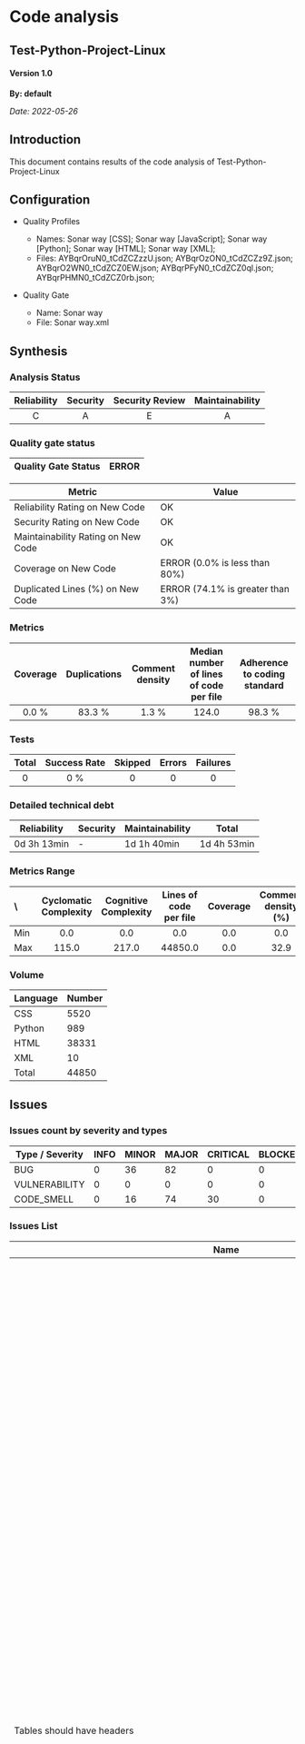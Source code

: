 # Code analysis
## Test-Python-Project-Linux 
#### Version 1.0 

**By: default**

*Date: 2022-05-26*

## Introduction
This document contains results of the code analysis of Test-Python-Project-Linux



## Configuration

- Quality Profiles
    - Names: Sonar way [CSS]; Sonar way [JavaScript]; Sonar way [Python]; Sonar way [HTML]; Sonar way [XML]; 
    - Files: AYBqrOruN0_tCdZCZzzU.json; AYBqrOzON0_tCdZCZz9Z.json; AYBqrO2WN0_tCdZCZ0EW.json; AYBqrPFyN0_tCdZCZ0ql.json; AYBqrPHMN0_tCdZCZ0rb.json; 


 - Quality Gate
    - Name: Sonar way
    - File: Sonar way.xml

## Synthesis

### Analysis Status

Reliability | Security | Security Review | Maintainability |
:---:|:---:|:---:|:---:
C | A | E | A |

### Quality gate status

| Quality Gate Status | ERROR |
|-|-|

Metric|Value
---|---
Reliability Rating on New Code|OK
Security Rating on New Code|OK
Maintainability Rating on New Code|OK
Coverage on New Code|ERROR (0.0% is less than 80%)
Duplicated Lines (%) on New Code|ERROR (74.1% is greater than 3%)


### Metrics

Coverage | Duplications | Comment density | Median number of lines of code per file | Adherence to coding standard |
:---:|:---:|:---:|:---:|:---:
0.0 % | 83.3 % | 1.3 % | 124.0 | 98.3 %

### Tests

Total | Success Rate | Skipped | Errors | Failures |
:---:|:---:|:---:|:---:|:---:
0 | 0 % | 0 | 0 | 0

### Detailed technical debt

Reliability|Security|Maintainability|Total
---|---|---|---
0d 3h 13min|-|1d 1h 40min|1d 4h 53min


### Metrics Range

\ | Cyclomatic Complexity | Cognitive Complexity | Lines of code per file | Coverage | Comment density (%) | Duplication (%)
:---|:---:|:---:|:---:|:---:|:---:|:---:
Min | 0.0 | 0.0 | 0.0 | 0.0 | 0.0 | 0.0
Max | 115.0 | 217.0 | 44850.0 | 0.0 | 32.9 | 100.0

### Volume

Language|Number
---|---
CSS|5520
Python|989
HTML|38331
XML|10
Total|44850


## Issues

### Issues count by severity and types

Type / Severity|INFO|MINOR|MAJOR|CRITICAL|BLOCKER
---|---|---|---|---|---
BUG|0|36|82|0|0
VULNERABILITY|0|0|0|0|0
CODE_SMELL|0|16|74|30|0


### Issues List

Name|Description|Type|Severity|Number
---|---|---|---|---
Tables should have headers|Assistive technologies, such as screen readers, use &lt;th&gt; headers to provide some context when users navigates a table. Without <br /> it the user gets rapidly lost in the flow of data. <br /> Headers should be properly associated with the corresponding &lt;td&gt;&nbsp;cells by using either a scope attribute or <br /> headers and id attributes. See&nbsp;W3C WAI&nbsp;Web Accessibility <br /> Tutorials&nbsp;for more information. <br /> This rule raises an issue whenever a &lt;table&gt; does not contain any&nbsp;&lt;th&gt;&nbsp;elements. <br /> Noncompliant Code Example <br />  <br /> &lt;table&gt; &lt;!-- Noncompliant --&gt; <br />   &lt;tr&gt; <br />     &lt;td&gt;Name&lt;/td&gt; <br />     &lt;td&gt;Age&lt;/td&gt; <br />   &lt;/tr&gt; <br />   &lt;tr&gt; <br />     &lt;td&gt;John Doe&lt;/td&gt; <br />     &lt;td&gt;24&lt;/td&gt; <br />   &lt;/tr&gt; <br />   &lt;tr&gt; <br />     &lt;td&gt;Alice Doe&lt;/td&gt; <br />     &lt;td&gt;54&lt;/td&gt; <br />   &lt;/tr&gt; <br /> &lt;/table&gt; <br />  <br /> Compliant Solution <br />  <br /> &lt;table&gt; <br />   &lt;tr&gt; <br />     &lt;th scope="col"&gt;Name&lt;/th&gt; <br />     &lt;th scope="col"&gt;Age&lt;/th&gt; <br />   &lt;/tr&gt; <br />   &lt;tr&gt; <br />     &lt;td&gt;John Doe&lt;/td&gt; <br />     &lt;td&gt;24&lt;/td&gt; <br />   &lt;/tr&gt; <br />   &lt;tr&gt; <br />     &lt;td&gt;Alice Doe&lt;/td&gt; <br />     &lt;td&gt;54&lt;/td&gt; <br />   &lt;/tr&gt; <br /> &lt;/table&gt; <br />  <br /> Exceptions <br /> No issue will be raised on &lt;table&gt; used for layout purpose, i.e. when it contains a role attribute set to <br /> "presentation" or "none". Note that using &lt;table&gt; for layout <br /> purpose is a bad practice. <br /> No issue will be raised on &lt;table&gt; containing an aria-hidden attribute set to "true". <br /> See <br />  <br />    WCAG2, 1.3.1&nbsp;-&nbsp;Info <br />   and Relationships  <br />    WCAG2,&nbsp;H51 - Using table markup to present tabular information  <br /> |BUG|MAJOR|3
"<th>" tags should have "id" or "scope" attributes|Associating &lt;table&gt; headers, i.e. &lt;th&gt; elements, with their &lt;td&gt; cells enables screen <br /> readers to announce the header prior to the data. This considerably increases the accessibility of tables to visually impaired users. <br /> There are two ways of doing it: <br />  <br />    Adding a scope attribute to &lt;th&gt; headers.  <br />    Adding an id attribute to &lt;th&gt; headers and a headers attribute to every &lt;td&gt; <br />   element.  <br />  <br /> It is recommended to add scope attributes to &lt;th&gt; headers whenever possible. Use &lt;th id="..."&gt; <br /> and &lt;td headers="..."&gt; only when &lt;th scope="..."&gt; is not capable of associating cells to their headers. This <br /> happens for very complex tables which have headers splitting the data in multiple subtables. See&nbsp;W3C WAI&nbsp;Web Accessibility Tutorials&nbsp;for more information. <br /> Note that complex tables can often be split into multiple smaller tables, which improves the user experience. <br /> This rule raises an issue when a &lt;th&gt; element has neither id nor scope attributes set. <br /> Noncompliant Code Example <br />  <br /> &lt;table border="1"&gt; <br />   &lt;caption&gt;Contact Information&lt;/caption&gt; <br />   &lt;tr&gt; <br />     &lt;td&gt;&lt;/td&gt; <br />     &lt;th&gt;Name&lt;/th&gt;                                          &lt;!-- Non-Compliant --&gt; <br />     &lt;th&gt;Phone#&lt;/th&gt;                                        &lt;!-- Non-Compliant --&gt; <br />     &lt;th&gt;City&lt;/th&gt;                                          &lt;!-- Non-Compliant --&gt; <br />   &lt;/tr&gt; <br />   &lt;tr&gt; <br />     &lt;td&gt;1.&lt;/td&gt; <br />     &lt;th&gt;Joel Garner&lt;/th&gt;                                   &lt;!-- Non-Compliant --&gt; <br />     &lt;td&gt;412-212-5421&lt;/td&gt; <br />     &lt;td&gt;Pittsburgh&lt;/td&gt; <br />   &lt;/tr&gt; <br />   &lt;tr&gt; <br />     &lt;td&gt;2.&lt;/td&gt; <br />     &lt;th&gt;Clive Lloyd&lt;/th&gt;                                   &lt;!-- Non-Compliant --&gt; <br />     &lt;td&gt;410-306-1420&lt;/td&gt; <br />     &lt;td&gt;Baltimore&lt;/td&gt; <br />   &lt;/tr&gt; <br /> &lt;/table&gt; <br />  <br /> Compliant Solution <br />  <br /> &lt;table border="1"&gt; <br />   &lt;caption&gt;Contact Information&lt;/caption&gt; <br />   &lt;tr&gt; <br />     &lt;td&gt;&lt;/td&gt; <br />     &lt;th scope="col"&gt;Name&lt;/th&gt;                              &lt;!-- Compliant --&gt; <br />     &lt;th scope="col"&gt;Phone#&lt;/th&gt;                            &lt;!-- Compliant --&gt; <br />     &lt;th scope="col"&gt;City&lt;/th&gt;                              &lt;!-- Compliant --&gt; <br />   &lt;/tr&gt; <br />   &lt;tr&gt; <br />     &lt;td&gt;1.&lt;/td&gt; <br />     &lt;th scope="row"&gt;Joel Garner&lt;/th&gt;                       &lt;!-- Compliant --&gt; <br />     &lt;td&gt;412-212-5421&lt;/td&gt; <br />     &lt;td&gt;Pittsburgh&lt;/td&gt; <br />   &lt;/tr&gt; <br />   &lt;tr&gt; <br />     &lt;td&gt;2.&lt;/td&gt; <br />     &lt;th scope="row"&gt;Clive Lloyd&lt;/th&gt;                       &lt;!-- Compliant --&gt; <br />     &lt;td&gt;410-306-1420&lt;/td&gt; <br />     &lt;td&gt;Baltimore&lt;/td&gt; <br />   &lt;/tr&gt; <br /> &lt;/table&gt; <br />  <br /> or: <br />  <br /> &lt;table border="1"&gt; <br />   &lt;caption&gt;Contact Information&lt;/caption&gt; <br />   &lt;tr&gt; <br />     &lt;td&gt;&lt;/td&gt; <br />     &lt;th id="name"&gt;Name&lt;/th&gt;                                &lt;!-- Compliant --&gt; <br />     &lt;th id="phone"&gt;Phone#&lt;/th&gt;                             &lt;!-- Compliant --&gt; <br />     &lt;th id="city"&gt;City&lt;/th&gt;                                &lt;!-- Compliant --&gt; <br />   &lt;/tr&gt; <br />   &lt;tr&gt; <br />     &lt;td&gt;1.&lt;/td&gt; <br />     &lt;th id="person1" headers="name"&gt;Joel Garner&lt;/th&gt;       &lt;!-- Compliant --&gt; <br />     &lt;td headers="phone person1"&gt;412-212-5421&lt;/td&gt; <br />     &lt;td headers="city person1"&gt;Pittsburgh&lt;/td&gt; <br />   &lt;/tr&gt; <br />   &lt;tr&gt; <br />     &lt;td&gt;2.&lt;/td&gt; <br />     &lt;th id="person2" headers="name"&gt;Clive Lloyd&lt;/th&gt;       &lt;!-- Compliant --&gt; <br />     &lt;td headers="phone person2"&gt;410-306-1420&lt;/td&gt; <br />     &lt;td headers="city person2"&gt;Baltimore&lt;/td&gt; <br />   &lt;/tr&gt; <br /> &lt;/table&gt; <br />  <br /> See <br />  <br />    WCAG2, 1.3.1&nbsp;-&nbsp;Info <br />   and Relationships  <br />    WCAG2, H43 - Using id and headers attributes to associate data cells with header <br />   cells in data tables  <br /> |BUG|MAJOR|77
Elements deprecated in HTML5 should not be used|With the advent of HTML5, many old elements were deprecated. To ensure the best user experience, deprecated elements should not be used. This rule <br /> checks for the following deprecated elements: <br />  <br />    <br />      <br />       Element <br />       Remediation Action <br />      <br />      <br />       basefont, big, blink, center, font, marquee, <br />       multicol, nobr, spacer, tt <br />       use CSS <br />      <br />      <br />       acronym <br />       use abbr <br />      <br />      <br />       applet <br />       use embed or object <br />      <br />      <br />       bgsound <br />       use audio <br />      <br />      <br />       frame, frameset, noframes <br />       restructure the page to remove frames <br />      <br />      <br />       isindex <br />       use form controls <br />      <br />      <br />       dir <br />       use ul <br />      <br />      <br />       hgroup <br />       use header or div <br />      <br />      <br />       listing <br />       use pre and code <br />      <br />      <br />       nextid <br />       use GUIDS <br />      <br />      <br />       noembed <br />       use object instead of embed when fallback is necessary <br />      <br />      <br />       plaintext <br />       use the "text/plain" MIME type <br />      <br />      <br />       strike <br />       use del or s <br />      <br />      <br />       xmp <br />       use pre or code, and escape "&lt;" and "&amp;" characters <br />      <br />    <br />  <br /> See <br />  <br />    W3C, Obsolete Features  <br />    WHATWG, Obsolete Features  <br /> |BUG|MAJOR|2
"<strong>" and "<em>" tags should be used|The &lt;strong&gt;/&lt;b&gt; and &lt;em&gt;/&lt;i&gt; tags have exactly the same effect in most <br /> web browsers, but there is a fundamental difference between them: &lt;strong&gt; and &lt;em&gt; have a semantic meaning <br /> whereas &lt;b&gt; and &lt;i&gt; only convey styling information like CSS.  <br /> While &lt;b&gt; can have simply no effect on a some devices with limited display or when a screen reader software is used by a blind <br /> person, &lt;strong&gt; will: <br />  <br />    Display the text bold in normal browsers  <br />    Speak with lower tone when using a screen reader such as Jaws  <br />  <br /> Consequently: <br />  <br />    in order to convey semantics, the &lt;b&gt; and &lt;i&gt; tags shall never be used,  <br />    in order to convey styling information, the &lt;b&gt; and &lt;i&gt; should be avoided and CSS should be used instead. <br />    <br />  <br /> Noncompliant Code Example <br />  <br /> &lt;i&gt;car&lt;/i&gt;             &lt;!-- Noncompliant --&gt; <br /> &lt;b&gt;train&lt;/b&gt;         &lt;!-- Noncompliant --&gt; <br />  <br /> Compliant Solution <br />  <br /> &lt;em&gt;car&lt;/em&gt; <br /> &lt;strong&gt;train&lt;/strong&gt; <br />  <br /> Exceptions <br /> This rule is relaxed in case of icon <br /> fonts usage. <br />  <br /> &lt;i class="..." aria-hidden="true" /&gt;    &lt;!-- Compliant icon fonts usage --&gt; <br /> |BUG|MINOR|9
"<fieldset>" tags should contain a "<legend>"|For users of assistive technology such as screen readers, it may be challenging to know what is expected in each form's input. The input's label <br /> alone might not be sufficient: 'street' could be part of a billing or a shipping address for instance. <br /> Fieldset legends are read out loud by screen readers before the label each time the focus is set on an input. For example, a legend 'Billing <br /> address' with a label 'Street' will read 'Billing address street'. Legends should be short, and 'Your' should not be repeated in both the legend and <br /> the label, as it would result in 'Your address Your City' being read. <br /> Noncompliant Code Example <br />  <br /> &lt;fieldset&gt;                                 &lt;!-- Noncompliant --&gt; <br />   Street: &lt;input type="text"&gt;&lt;br /&gt; <br />   Town: &lt;input type="text"&gt;&lt;br /&gt; <br />   Country: &lt;input type="text"&gt;&lt;br /&gt; <br /> &lt;/fieldset&gt; <br />  <br /> Compliant Solution <br />  <br /> &lt;fieldset&gt; <br />   &lt;legend&gt;Billing address&lt;/legend&gt; <br />   Street: &lt;input type="text"&gt;&lt;br /&gt; <br />   Town: &lt;input type="text"&gt;&lt;br /&gt; <br />   Country: &lt;input type="text"&gt;&lt;br /&gt; <br /> &lt;/fieldset&gt; <br /> |BUG|MINOR|3
Image, area and button with image tags should have an "alt" attribute|The alt attribute provides a textual alternative to an image. <br /> It is used whenever the actual image cannot be rendered. <br /> Common reasons for that include: <br />  <br />    The image can no longer be found  <br />    Visually impaired users using a screen reader software  <br />    Images loading is disabled, to reduce data consumption on mobile phones  <br />  <br /> It is also very important to not set an alt attribute to a non-informative value. For example &lt;img ... alt="logo"&gt; <br /> is useless as it doesn't give any information to the user. In this case, as for any other decorative image, it is better to use a CSS background image <br /> instead of an &lt;img&gt; tag. If using CSS background-image is not possible, an empty alt="" is tolerated. See Exceptions <br /> bellow. <br /> This rule raises an issue when <br />  <br />    an &lt;input type="image"&gt; tag or an &lt;area&gt; tag have no alt attribute or their <br />   alt&nbsp;attribute has an empty string value.  <br />    an &lt;img&gt; tag has no alt attribute.  <br />  <br /> Noncompliant Code Example <br />  <br /> &lt;img src="foo.png" /&gt; &lt;!-- Noncompliant --&gt; <br /> &lt;input type="image" src="bar.png" /&gt; &lt;!-- Noncompliant --&gt; <br /> &lt;input type="image" src="bar.png" alt="" /&gt; &lt;!-- Noncompliant --&gt; <br />  <br /> &lt;img src="house.gif" usemap="#map1" <br />     alt="rooms of the house." /&gt; <br /> &lt;map id="map1" name="map1"&gt; <br />   &lt;area shape="rect" coords="0,0,42,42" <br />     href="bedroom.html"/&gt; &lt;!-- Noncompliant --&gt; <br />   &lt;area shape="rect" coords="0,0,21,21" <br />     href="lounge.html" alt=""/&gt; &lt;!-- Noncompliant --&gt; <br /> &lt;/map&gt; <br />  <br /> Compliant Solution <br />  <br /> &lt;img src="foo.png" alt="Some textual description of foo.png" /&gt; <br /> &lt;input type="image" src="bar.png" alt="Textual description of bar.png" /&gt; <br />  <br /> &lt;img src="house.gif" usemap="#map1" <br />     alt="rooms of the house." /&gt; <br /> &lt;map id="map1" name="map1"&gt; <br />   &lt;area shape="rect" coords="0,0,42,42" <br />     href="bedroom.html" alt="Bedroom" /&gt; <br />   &lt;area shape="rect" coords="0,0,21,21" <br />     href="lounge.html" alt="Lounge"/&gt; <br /> &lt;/map&gt; <br />  <br /> Exceptions <br /> &lt;img&gt; tags with empty string&nbsp;alt="" attributes won't raise any issue. However this technic should be used in <br /> two cases only: <br /> When the image is decorative and it is not possible to use a CSS background image. For example, when the decorative &lt;img&gt; is <br /> generated via javascript with a source image coming from a database, it is better to use an &lt;img alt=""&gt; tag rather than generate <br /> CSS code. <br />  <br /> &lt;li *ngFor="let image of images"&gt; <br />     &lt;img [src]="image" alt=""&gt; <br /> &lt;/li&gt; <br />  <br /> When the image is not decorative but it's alt text would repeat a nearby text. For example, images contained in links should not <br /> duplicate the link's text in their alt attribute, as it would make the screen reader repeat the text twice. <br />  <br /> &lt;a href="flowers.html"&gt; <br />     &lt;img src="tulip.gif" alt="" /&gt; <br />     A blooming tulip <br /> &lt;/a&gt; <br />  <br /> In all other cases you should use CSS background images. <br /> See&nbsp;W3C WAI&nbsp;Web Accessibility Tutorials&nbsp;for more <br /> information. <br /> See <br />  <br />    WCAG2, H24 - Providing text alternatives for the area elements of image maps  <br />    WCAG2, H36 - Using alt attributes on images used as submit buttons  <br />    WCAG2, H37 - Using alt attributes on img elements  <br />    WCAG2, H67 - Using null alt text and no title attribute on img elements for images <br />   that AT should ignore  <br />    WCAG2, H2 - Combining adjacent image and text links for the same resource  <br />    WCAG2, 1.1.1 - Non-text Content  <br />    WCAG2, 2.4.4 - Link Purpose (In Context)  <br />    WCAG2, 2.4.9 - Link Purpose (Link Only)  <br /> |BUG|MINOR|8
"<table>" tags should have a description|In order to be accessible to visually impaired users, it is important that tables provides a description of its content before the data is <br /> accessed. <br /> The simplest way to do it, and also the one recommended by WCAG2 is to add a <br /> &lt;caption&gt; element inside the &lt;table&gt;. <br /> Other technics this rule accepts are: <br />  <br />    adding a concise description via aria-label or aria-labelledby attributes in the &lt;table&gt;.  <br />    referencing a description element with an aria-describedby <br />   attribute in the &lt;table&gt;.  <br />    embedding the &lt;table&gt; inside a &lt;figure&gt; which also contains a &lt;figcaption&gt;.  <br />    adding a summary attribute to the &lt;table&gt; tag. However note that this attribute has been deprecated in HTML5. <br />    <br />  <br /> See&nbsp;W3C WAI&nbsp;Web Accessibility Tutorials&nbsp;for more information. <br /> This rule raises an issue when a &lt;table&gt; has neither of the previously mentioned description mechanisms. <br /> Noncompliant Code Example <br />  <br /> &lt;table&gt; &lt;!-- Noncompliant --&gt; <br />   ... <br /> &lt;table&gt; <br />  <br /> Compliant Solution <br /> Adding a &lt;caption&gt; element. <br />  <br /> &lt;table&gt; <br />   &lt;caption&gt;New York City Marathon Results 2013&lt;/caption&gt; <br />   ... <br /> &lt;/table&gt; <br />  <br /> Adding an aria-describedby attribute. <br />  <br /> &lt;p id="mydesc"&gt;New York City Marathon Results 2013&lt;/p&gt; <br /> &lt;table aria-describedby="mydesc"&gt; <br />   ... <br /> &lt;/table&gt; <br />  <br /> Embedding the table in a &lt;figure&gt; which also contains a &lt;figcaption&gt;. <br />  <br /> &lt;figure&gt; <br />   &lt;figcaption&gt;New York City Marathon Results 2013&lt;/figcaption&gt; <br />   &lt;table&gt; <br />     ... <br />   &lt;/table&gt; <br /> &lt;/figure&gt; <br />  <br /> Adding a summary attribute.&nbsp;However note that this attribute has been deprecated in HTML5. <br />  <br /> &lt;table summary="New York City Marathon Results 2013"&gt; <br />   ... <br /> &lt;/table&gt; <br />  <br /> Exceptions <br /> No issue will be raised on &lt;table&gt; used for layout purpose, i.e. when it contains a role attribute set to <br /> "presentation" or "none". Note that using &lt;table&gt; for layout purpose is a bad practice. <br /> No issue will be raised either on &lt;table&gt; containing an aria-hidden attribute set to "true". <br /> See <br />  <br />    WCAG2, 1.3.1&nbsp;-&nbsp;Info <br />   and Relationships  <br />    WCAG2,&nbsp;H39 - Using caption elements to associate data table captions with data tables <br />    <br /> |BUG|MINOR|16
String literals should not be duplicated|Duplicated string literals make the process of refactoring error-prone, since you must be sure to update all occurrences. <br /> On the other hand, constants can be referenced from many places, but only need to be updated in a single place. <br /> Noncompliant Code Example <br /> With the default threshold of 3: <br />  <br /> def run(): <br />     prepare("this is a duplicate")  # Noncompliant - "this is a duplicate" is duplicated 3 times <br />     execute("this is a duplicate") <br />     release("this is a duplicate") <br />  <br /> Compliant Solution <br />  <br /> ACTION_1 = "action1" <br />  <br /> def run(): <br />     prepare(ACTION_1) <br />     execute(ACTION_1) <br />     release(ACTION_1) <br />  <br /> Exceptions <br /> No issue will be raised on: <br />  <br />    duplicated string in decorators  <br />    strings with less than 5 characters  <br />    strings with only letters, numbers and underscores  <br />  <br />  <br /> @app.route("/api/users/", methods=['GET', 'POST', 'PUT']) <br /> def users(): <br />     pass <br />  <br /> @app.route("/api/projects/", methods=['GET', 'POST', 'PUT'])  # Compliant <br /> def projects(): <br />     pass <br /> |CODE_SMELL|CRITICAL|11
Wildcard imports should not be used|Importing every public name from a module using a wildcard (from mymodule import *) is a bad idea because: <br />  <br />    It could lead to conflicts between names defined locally and the ones imported.  <br />    It reduces code readability as developers will have a hard time knowing where names come from.  <br />    It clutters the local namespace, which makes debugging more difficult.  <br />  <br /> Remember that imported names can change when you update your dependencies. A wildcard import which works today might be broken tomorrow. <br /> There are two ways to avoid a wildcard import: <br />  <br />    Replace it with import mymodule and access module members as mymodule.myfunction. If the module name is too long, <br />   alias it to a shorter name. Example: import pandas as pd  <br />    List every imported name. If necessary import statements can be split on multiple lines using parentheses (preferred solution) or backslashes. <br />    <br />  <br /> Noncompliant Code Example <br />  <br /> from math import *  # Noncompliant <br /> def exp(x): <br />     pass <br /> print(exp(0))   # "None" will be printed <br />  <br /> Compliant Solution <br />  <br /> import math <br /> def exp(x): <br />     pass <br /> print(math.exp(0))   # "1.0" will be printed <br />  <br /> Or <br />  <br /> from math import exp as m_exp <br /> def exp(x): <br />     pass <br /> print(m_exp(0))   # "1.0" will be printed <br />  <br /> Exceptions <br /> No issue will be raised in __init__.py files. Wildcard imports are a common way of populating these modules. <br /> No issue will be raised in modules doing only imports. Local modules are sometimes created as a proxy for third-party modules. <br />  <br /> # file: mylibrary/pyplot.py <br /> try: <br />     from guiqwt.pyplot import *  # Ok <br /> except Exception: <br />     from matplotlib.pyplot import *  # Ok <br />  <br /> Just keep in mind that wildcard imports might still create issues in these cases. It's always better to import only what you need. <br /> See <br />  <br />    Python documentation - The import statement  <br /> |CODE_SMELL|CRITICAL|12
Cognitive Complexity of functions should not be too high|Cognitive Complexity is a measure of how hard the control flow of a function is to understand. Functions with high Cognitive Complexity will be <br /> difficult to maintain. <br /> See <br />  <br />    Cognitive Complexity  <br /> |CODE_SMELL|CRITICAL|4
"SystemExit" should be re-raised|SystemExit&nbsp;is raised when sys.exit() is called. This exception is expected to propagate up until the <br /> application stops. It is ok to catch it when a clean-up is necessary but it should be raised again immediately. <br /> A bare except: statement, i.e. an <br /> except without any exception class, is equivalent to except BaseException. Both statements will catch every <br /> exception, including SystemExit. It is recommended to catch instead a specific exception. If it is not possible, the exception should be <br /> raised again. <br /> Note that it is also a good idea to reraise the KeyboardInterrupt exception. <br /> This rule raises an issue when a bare except:, an except BaseException or an except SystemExit don't reraise <br /> the exception caught. <br /> Noncompliant Code Example <br />  <br /> try: <br />     open("foo.txt", "r") <br /> except SystemExit:  # Noncompliant <br />     pass <br /> except KeyboardInterrupt:  # No issue raised but be careful when you do this <br />     pass <br />  <br /> try: <br />     open("bar.txt", "r") <br /> except BaseException:  # Noncompliant <br />     pass <br /> except:  # Noncompliant <br />     pass <br />  <br /> Compliant Solution <br />  <br /> try: <br />     open("foo.txt", "r") <br /> except SystemExit: <br />     # clean-up <br />     raise <br /> except KeyboardInterrupt: <br />     # clean-up <br />     raise <br />  <br /> try: <br />     open("bar.txt", "r") <br /> except BaseException as e: <br />     # clean-up <br />     raise e <br /> except: # Noncompliant <br />     # clean-up <br />     raise <br />  <br /> # or use a more specific exception <br />  <br /> try: <br />     open("bar.txt", "r") <br /> except FileNotFoundError: <br />     # process the exception <br />  <br /> See <br />  <br />    PEP 352 - Required Superclass for Exceptions  <br />    Python Documentation - Built-in exceptions  <br />    Python Documentation - The try statement <br />    <br />    MITRE, CWE-391 - Unchecked Error Condition  <br /> |CODE_SMELL|CRITICAL|1
Constants should not be used as conditions|When a constant is used as a condition, either it has no effect on the execution flow and it can be removed, or some code will never be executed <br /> and it is a bug. <br /> This rule raises an issue when a constant expression is used as a condition in an if, elif, a conditional expression or <br /> other boolean expressions. <br /> Noncompliant Code Example <br />  <br /> def func(param = None): <br />     param = (1,) <br />     if param:  # Noncompliant. var is always set to (1,), the first branch of the if will always execute. <br />         return sum(param) <br />     else: <br />         return None <br />  <br /> var2 = 1 if func else 2  # Noncompliant. "func" will always be equivalent to True. <br /> var3 = func and 1 else 2  # Noncompliant. <br />  <br /> Compliant Solution <br />  <br /> def func(param = None): <br />     if param is None: <br />         param = (1,) <br />     if param: <br />         return sum(param) <br />     else: <br />         return None <br />  <br /> var2 = 1 if func() else 2 <br /> var3 = func() and 1 else 2 <br />  <br /> See <br />  <br />    PEP 285 - Adding a bool type  <br />    Python documentation - Truth Value Testing  <br /> |CODE_SMELL|CRITICAL|2
Sections of code should not be commented out|Programmers should not comment out code as it bloats programs and reduces readability. <br /> Unused code should be deleted and can be retrieved from source control history if required.|CODE_SMELL|MAJOR|3
"aria-label" or "aria-labelledby" attributes should be used to differentiate similar elements|If a page contains multiple &lt;nav&gt;&nbsp;or &lt;aside&gt; elements, each one should have an aria-label <br /> or aria-labelledby attribute so that they can be differentiated. The same rule applies when multiple elements have <br /> a&nbsp;role attribute with the same "landmark" value. <br /> Landmark roles are: banner, complementary, contentinfo, form, main, <br /> navigation, search, application.&nbsp; <br /> The use of ARIA markup helps users of&nbsp;screen readers navigate across blocks of content. For example it makes groups of links easier to locate <br /> or skip. <br /> Noncompliant Code Example <br /> Multiple &lt;nav&gt; element <br />  <br /> &lt;nav&gt; &lt;!-- Noncompliant --&gt; <br />     &lt;ul&gt; <br />         &lt;li&gt;A list of navigation links&lt;/li&gt; <br />     &lt;/ul&gt; <br /> &lt;/nav&gt; <br />  <br /> &lt;article&gt; <br />     &lt;nav&gt; &lt;!-- Noncompliant --&gt; <br />         Another list of navigation links <br />     &lt;/nav&gt; <br /> &lt;/article&gt; <br />  <br /> Repeated "landmark" role "navigation" <br />  <br /> &lt;div id="mainnav" role="navigation"&gt; &lt;!-- Noncompliant --&gt; <br />     &lt;h2 id="mainnavheading"&gt;Site Navigation&lt;/h2&gt; <br />     &lt;ul&gt; <br />        &lt;li&gt;List of links&lt;/li&gt; <br />     &lt;/ul&gt; <br /> &lt;/div&gt; <br /> &lt;div id="secondarynav" role="navigation"&gt; &lt;!-- Noncompliant --&gt; <br />     &lt;h2 id="secondarynavheading"&gt;Related links&lt;/h2&gt; <br />     &lt;ul&gt; <br />        &lt;li&gt;List of links&lt;/li&gt; <br />     &lt;/ul&gt; <br /> &lt;/div&gt; <br />  <br /> Compliant Solution <br />  <br /> &lt;nav aria-label="Site menu"&gt; <br />     &lt;ul&gt; <br />         &lt;li&gt;A list of navigation links&lt;/li&gt; <br />     &lt;/ul&gt; <br /> &lt;/nav&gt; <br />  <br /> &lt;article&gt; <br />     &lt;nav aria-label="Related links"&gt; <br />         Another list of navigation links <br />     &lt;/nav&gt; <br /> &lt;/article&gt; <br />  <br />  <br /> &lt;div id="mainnav" role="navigation" aria-labelledby="mainnavheading"&gt; <br />     &lt;h2 id="mainnavheading"&gt;Site Navigation&lt;/h2&gt; <br />     &lt;ul&gt; <br />        &lt;li&gt;List of links&lt;/li&gt; <br />     &lt;/ul&gt; <br /> &lt;/div&gt; <br /> &lt;div id="secondarynav" role="navigation" aria-labelledby="secondarynavheading"&gt; <br />     &lt;h2 id="secondarynavheading"&gt;Related links&lt;/h2&gt; <br />     &lt;ul&gt; <br />        &lt;li&gt;List of links&lt;/li&gt; <br />     &lt;/ul&gt; <br /> &lt;/div&gt; <br />  <br /> See <br />  <br />    WCAG2, ARIA11 - Using ARIA landmarks to identify regions of a page  <br />    WCAG2, H97 - Grouping related links using the nav element  <br />    WCAG2 <br />   1.3.1 Info and Relationships  <br /> |CODE_SMELL|MAJOR|12
Sections of code should not be commented out|Programmers should not comment out code as it bloats programs and reduces readability. <br /> Unused code should be deleted and can be retrieved from source control history if required.|CODE_SMELL|MAJOR|38
Function names should comply with a naming convention|Shared coding conventions allow teams to collaborate efficiently. This rule checks that all function names match a provided regular expression. <br /> Noncompliant Code Example <br /> With the default provided regular expression: ^[a-z_][a-z0-9_]*$ <br />  <br /> def MyFunction(a,b): <br />     ... <br />  <br /> Compliant Solution <br />  <br /> def my_function(a,b): <br />     ... <br /> |CODE_SMELL|MAJOR|4
Two branches in a conditional structure should not have exactly the same implementation|Having two branches in the same if structure with the same implementation is at best duplicate code, and at worst a coding error. If <br /> the same logic is truly needed for both instances, then they should be combined. <br /> Noncompliant Code Example <br />  <br /> if 0 &lt;= a &lt; 10: <br />     do_first() <br />     do_second() <br /> elif 10 &lt;= a &lt; 20: <br />     do_the_other_thing() <br /> elif 20 &lt;= a &lt; 50: <br />     do_first()         # Noncompliant; duplicates first condition <br />     do_second() <br />  <br /> Exceptions <br /> Blocks in an if chain that contain a single line of code are ignored. <br />  <br /> if 0 &lt;= a &lt; 10: <br />     do_first() <br /> elif 10 &lt;= a &lt; 20: <br />     do_the_other_thing() <br /> elif 20 &lt;= a &lt; 50: <br />     do_first()         # no issue, usually this is done on purpose to increase the readability <br />  <br /> But this exception does not apply to if chains without else-s when all branches have the same single line of code. In <br /> case of if chains with else-s rule S3923 raises a bug.  <br />  <br /> if 0 &lt;= a &lt; 10: <br />     do_first() <br /> elif 20 &lt;= a &lt; 50: <br />     do_first()         # Noncompliant, this might have been done on purpose but probably not <br /> |CODE_SMELL|MAJOR|1
Implicit string and byte concatenations should not be confusing|Python concatenates adjacent string or byte literals at compile time. It means that "a" "b" is equivalent to "ab". This <br /> is sometimes used to split a long string on multiple lines. However an implicit string concatenation can also be very confusing. In the following <br /> contexts it might indicate that a comma was forgotten: <br />  <br />    when the two strings are on the same line it looks like a badly formatted tuple. Parenthesises are not mandatory to create a tuple, only the <br />   comma is.  <br />    when the strings are in a list, set or tuple.  <br />  <br /> Noncompliant Code Example <br />  <br /> def func(): <br />     return "item1" "item2"  # Noncompliant <br />  <br /> ["1", <br />  "2"  # Noncompliant <br />  "3", <br />  "a very very very"  # Noncompliant <br />  "very very long string", <br />  "4"] <br />  <br /> Compliant Solution <br />  <br /> def func(): <br />     return "item1", "item2" <br />  <br /> ["1", <br />  "2", <br />  "3", <br />  "a very very very" + <br />  "very very long string", <br />  "4"] <br />  <br /> Exceptions <br /> No issue will be raised when there is a visible reason for the string concatenation: <br />  <br />    when the quotes used for both strings are different. This can be used to avoid escaping quotes  <br />    when the strings or bytes have different prefixes, i.e. "f" for f-strings, "r" for raw, "u" for unicode and no prefix for normal strings.  <br />    when strings are visibly split to avoid long lines of code. (Example: the first string ends with a space, punctuation or \n). <br />    <br /> |CODE_SMELL|MAJOR|16
Class names should comply with a naming convention|Shared coding conventions allow teams to collaborate effectively. This rule allows to check that all class names match a provided regular <br /> expression. <br /> The default regular expression is based on PEP-8 standard. It allows "CapWords" convention and "snake_case" in lowercase. The "snake_case" <br /> convention is accepted by PEP-8 when the class is primarily used as a callable (ex: decorator, context manager, etc...). However the "CapWords" <br /> convention is recommended in every case. <br /> Noncompliant Code Example <br /> With default provided regular expression ^_?([A-Z_][a-zA-Z0-9]*&#124[a-z_][a-z0-9_]*)$: <br />  <br /> class myClass:  # Noncompliant <br />    ... <br />  <br /> class my_CONTEXT_manager:  # Noncompliant <br />     def __enter__(self): <br />         pass <br />     def __exit__(self, type, value, traceback): <br />         pass <br />  <br /> Compliant Solution <br />  <br /> class MyClass: <br />    ... <br />  <br /> class my_context_manager: <br />     def __enter__(self): <br />         pass <br />     def __exit__(self, type, value, traceback): <br />         pass <br /> |CODE_SMELL|MINOR|1
Local variable and function parameter names should comply with a naming convention|Shared naming conventions allow teams to collaborate effectively. This rule raises an issue when a local variable or function parameter name does <br /> not match the provided regular expression. <br /> Exceptions <br /> Loop counters are ignored by this rule. <br />  <br /> for i in range(limit):  # Compliant <br />     print(i) <br /> |CODE_SMELL|MINOR|12
Unused local variables should be removed|If a local variable is declared but not used, it is dead code and should be removed. Doing so will improve maintainability because developers will <br /> not wonder what the variable is used for. <br /> Noncompliant Code Example <br />  <br /> def hello(name): <br />     message = "Hello " + name # Noncompliant <br />     print(name) <br /> for i in range(10): <br />     foo() <br />  <br /> Compliant Solution <br />  <br /> def hello(name): <br />     message = "Hello " + name <br />     print(message) <br /> for _ in range(10): <br />     foo() <br />  <br /> Exceptions <br /> _ as well as tuples will not raise an issue for this rule. The following examples are compliant: <br />  <br /> for _ in range(10): <br />     do_something() <br /> username, login, password = auth <br /> do_something_else(username, login) <br /> |CODE_SMELL|MINOR|3


## Security Hotspots

### Security hotspots count by category and priority

Category / Priority|LOW|MEDIUM|HIGH
---|---|---|---
LDAP Injection|0|0|0
Object Injection|0|0|0
Server-Side Request Forgery (SSRF)|0|0|0
XML External Entity (XXE)|0|0|0
Insecure Configuration|0|0|0
XPath Injection|0|0|0
Authentication|0|0|3
Weak Cryptography|0|0|0
Denial of Service (DoS)|0|0|0
Log Injection|0|0|0
Cross-Site Request Forgery (CSRF)|0|0|2
Open Redirect|0|0|0
SQL Injection|0|0|0
Buffer Overflow|0|0|0
File Manipulation|0|0|0
Code Injection (RCE)|0|0|0
Cross-Site Scripting (XSS)|0|0|0
Command Injection|0|0|0
Path Traversal Injection|0|0|0
HTTP Response Splitting|0|0|0
Others|18|0|0


### Security hotspots

Category|Name|Priority|Severity|Count
---|---|---|---|---
Cross-Site Request Forgery (CSRF)|Disabling CSRF protections is security-sensitive|HIGH|CRITICAL|1
Cross-Site Request Forgery (CSRF)|Allowing both safe and unsafe HTTP methods is security-sensitive|HIGH|MINOR|1
Authentication|Hard-coded credentials are security-sensitive|HIGH|BLOCKER|3
Others|Links with "target=_blank" are security-sensitive|LOW|MINOR|3
Others|Using clear-text protocols is security-sensitive|LOW|CRITICAL|6
Others|Using hardcoded IP addresses is security-sensitive|LOW|MINOR|9
